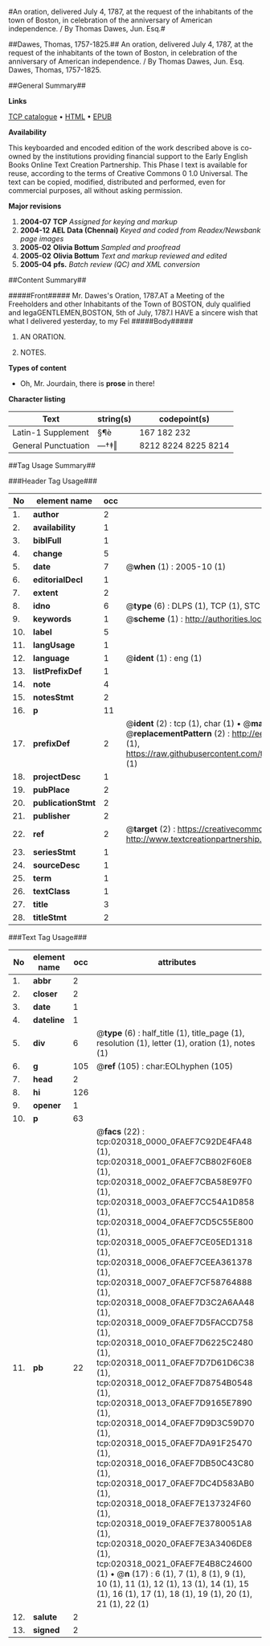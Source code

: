 #An oration, delivered July 4, 1787, at the request of the inhabitants of the town of Boston, in celebration of the anniversary of American independence. / By Thomas Dawes, Jun. Esq.#

##Dawes, Thomas, 1757-1825.##
An oration, delivered July 4, 1787, at the request of the inhabitants of the town of Boston, in celebration of the anniversary of American independence. / By Thomas Dawes, Jun. Esq.
Dawes, Thomas, 1757-1825.

##General Summary##

**Links**

[TCP catalogue](http://www.ota.ox.ac.uk/tcp/)  • 
[HTML](http://tei.it.ox.ac.uk/tcp/Texts-HTML/free/N15/N15891.html)  • 
[EPUB](http://tei.it.ox.ac.uk/tcp/Texts-EPUB/free/N15/N15891.epub)

**Availability**

This keyboarded and encoded edition of the
	       work described above is co-owned by the institutions
	       providing financial support to the Early English Books
	       Online Text Creation Partnership. This Phase I text is
	       available for reuse, according to the terms of Creative
	       Commons 0 1.0 Universal. The text can be copied,
	       modified, distributed and performed, even for
	       commercial purposes, all without asking permission.

**Major revisions**

1. __2004-07__ __TCP__ *Assigned for keying and markup*
1. __2004-12__ __AEL Data (Chennai)__ *Keyed and coded from Readex/Newsbank page images*
1. __2005-02__ __Olivia Bottum__ *Sampled and proofread*
1. __2005-02__ __Olivia Bottum__ *Text and markup reviewed and edited*
1. __2005-04__ __pfs.__ *Batch review (QC) and XML conversion*

##Content Summary##

#####Front#####
Mr. Dawes's Oration, 1787.AT a Meeting of the Freeholders and other Inhabitants of the Town of BOSTON, duly qualified and legaGENTLEMEN,BOSTON, 5th of July, 1787.I HAVE a sincere wish that what I delivered yesterday, to my Fel
#####Body#####

1. AN ORATION.

1. NOTES.

**Types of content**

  * Oh, Mr. Jourdain, there is **prose** in there!

**Character listing**


|Text|string(s)|codepoint(s)|
|---|---|---|
|Latin-1 Supplement|§¶è|167 182 232|
|General Punctuation|—†‡‖|8212 8224 8225 8214|

##Tag Usage Summary##

###Header Tag Usage###

|No|element name|occ|attributes|
|---|---|---|---|
|1.|__author__|2||
|2.|__availability__|1||
|3.|__biblFull__|1||
|4.|__change__|5||
|5.|__date__|7| @__when__ (1) : 2005-10 (1)|
|6.|__editorialDecl__|1||
|7.|__extent__|2||
|8.|__idno__|6| @__type__ (6) : DLPS (1), TCP (1), STC (1), NOTIS (1), IMAGE-SET (1), EVANS-CITATION (1)|
|9.|__keywords__|1| @__scheme__ (1) : http://authorities.loc.gov/ (1)|
|10.|__label__|5||
|11.|__langUsage__|1||
|12.|__language__|1| @__ident__ (1) : eng (1)|
|13.|__listPrefixDef__|1||
|14.|__note__|4||
|15.|__notesStmt__|2||
|16.|__p__|11||
|17.|__prefixDef__|2| @__ident__ (2) : tcp (1), char (1)  •  @__matchPattern__ (2) : ([0-9\-]+):([0-9IVX]+) (1), (.+) (1)  •  @__replacementPattern__ (2) : http://eebo.chadwyck.com/downloadtiff?vid=$1&page=$2 (1), https://raw.githubusercontent.com/textcreationpartnership/Texts/master/tcpchars.xml#$1 (1)|
|18.|__projectDesc__|1||
|19.|__pubPlace__|2||
|20.|__publicationStmt__|2||
|21.|__publisher__|2||
|22.|__ref__|2| @__target__ (2) : https://creativecommons.org/publicdomain/zero/1.0/ (1), http://www.textcreationpartnership.org/docs/. (1)|
|23.|__seriesStmt__|1||
|24.|__sourceDesc__|1||
|25.|__term__|1||
|26.|__textClass__|1||
|27.|__title__|3||
|28.|__titleStmt__|2||


###Text Tag Usage###

|No|element name|occ|attributes|
|---|---|---|---|
|1.|__abbr__|2||
|2.|__closer__|2||
|3.|__date__|1||
|4.|__dateline__|1||
|5.|__div__|6| @__type__ (6) : half_title (1), title_page (1), resolution (1), letter (1), oration (1), notes (1)|
|6.|__g__|105| @__ref__ (105) : char:EOLhyphen (105)|
|7.|__head__|2||
|8.|__hi__|126||
|9.|__opener__|1||
|10.|__p__|63||
|11.|__pb__|22| @__facs__ (22) : tcp:020318_0000_0FAEF7C92DE4FA48 (1), tcp:020318_0001_0FAEF7CB802F60E8 (1), tcp:020318_0002_0FAEF7CBA58E97F0 (1), tcp:020318_0003_0FAEF7CC54A1D858 (1), tcp:020318_0004_0FAEF7CD5C55E800 (1), tcp:020318_0005_0FAEF7CE05ED1318 (1), tcp:020318_0006_0FAEF7CEEA361378 (1), tcp:020318_0007_0FAEF7CF58764888 (1), tcp:020318_0008_0FAEF7D3C2A6AA48 (1), tcp:020318_0009_0FAEF7D5FACCD758 (1), tcp:020318_0010_0FAEF7D6225C2480 (1), tcp:020318_0011_0FAEF7D7D61D6C38 (1), tcp:020318_0012_0FAEF7D8754B0548 (1), tcp:020318_0013_0FAEF7D9165E7890 (1), tcp:020318_0014_0FAEF7D9D3C59D70 (1), tcp:020318_0015_0FAEF7DA91F25470 (1), tcp:020318_0016_0FAEF7DB50C43C80 (1), tcp:020318_0017_0FAEF7DC4D583AB0 (1), tcp:020318_0018_0FAEF7E137324F60 (1), tcp:020318_0019_0FAEF7E3780051A8 (1), tcp:020318_0020_0FAEF7E3A3406DE8 (1), tcp:020318_0021_0FAEF7E4B8C24600 (1)  •  @__n__ (17) : 6 (1), 7 (1), 8 (1), 9 (1), 10 (1), 11 (1), 12 (1), 13 (1), 14 (1), 15 (1), 16 (1), 17 (1), 18 (1), 19 (1), 20 (1), 21 (1), 22 (1)|
|12.|__salute__|2||
|13.|__signed__|2||
